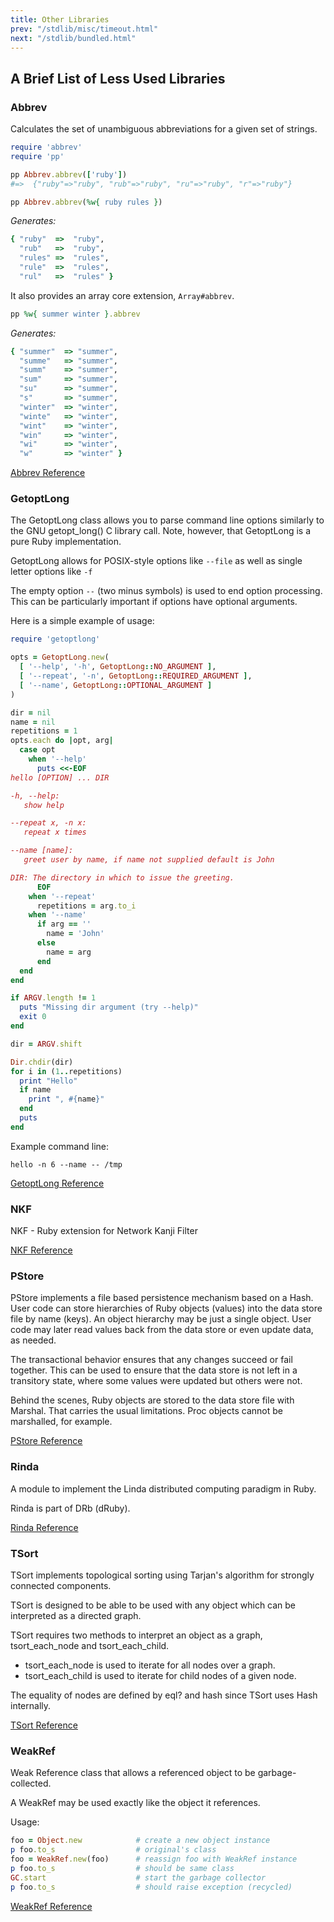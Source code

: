 ```yaml
---
title: Other Libraries
prev: "/stdlib/misc/timeout.html"
next: "/stdlib/bundled.html"
---
```


## A Brief List of Less Used Libraries[](#a-brief-list-of-less-used-libraries)



### Abbrev[](#abbrev)

Calculates the set of unambiguous abbreviations for a given set of strings.


```ruby
require 'abbrev'
require 'pp'

pp Abbrev.abbrev(['ruby'])
#=>  {"ruby"=>"ruby", "rub"=>"ruby", "ru"=>"ruby", "r"=>"ruby"}

pp Abbrev.abbrev(%w{ ruby rules })
```

*Generates:*


```ruby
{ "ruby"  =>  "ruby",
  "rub"   =>  "ruby",
  "rules" =>  "rules",
  "rule"  =>  "rules",
  "rul"   =>  "rules" }
```

It also provides an array core extension, `Array#abbrev`.


```ruby
pp %w{ summer winter }.abbrev
```

*Generates:*


```ruby
{ "summer"  => "summer",
  "summe"   => "summer",
  "summ"    => "summer",
  "sum"     => "summer",
  "su"      => "summer",
  "s"       => "summer",
  "winter"  => "winter",
  "winte"   => "winter",
  "wint"    => "winter",
  "win"     => "winter",
  "wi"      => "winter",
  "w"       => "winter" }
```

<a href='https://ruby-doc.org/stdlib-2.7.0/libdoc/abbrev/rdoc/Abbrev.html' class='ruby-doc remote' target='_blank'>Abbrev Reference</a>



### GetoptLong[](#getoptlong)

The GetoptLong class allows you to parse command line options similarly to the GNU getopt\_long() C library call. Note, however, that GetoptLong is a pure Ruby implementation.

GetoptLong allows for POSIX-style options like `--file` as well as single letter options like `-f`

The empty option `--` (two minus symbols) is used to end option processing. This can be particularly important if options have optional arguments.

Here is a simple example of usage:


```ruby
require 'getoptlong'

opts = GetoptLong.new(
  [ '--help', '-h', GetoptLong::NO_ARGUMENT ],
  [ '--repeat', '-n', GetoptLong::REQUIRED_ARGUMENT ],
  [ '--name', GetoptLong::OPTIONAL_ARGUMENT ]
)

dir = nil
name = nil
repetitions = 1
opts.each do |opt, arg|
  case opt
    when '--help'
      puts <<-EOF
hello [OPTION] ... DIR

-h, --help:
   show help

--repeat x, -n x:
   repeat x times

--name [name]:
   greet user by name, if name not supplied default is John

DIR: The directory in which to issue the greeting.
      EOF
    when '--repeat'
      repetitions = arg.to_i
    when '--name'
      if arg == ''
        name = 'John'
      else
        name = arg
      end
  end
end

if ARGV.length != 1
  puts "Missing dir argument (try --help)"
  exit 0
end

dir = ARGV.shift

Dir.chdir(dir)
for i in (1..repetitions)
  print "Hello"
  if name
    print ", #{name}"
  end
  puts
end
```

Example command line:


```
hello -n 6 --name -- /tmp
```

<a href='https://ruby-doc.org/stdlib-2.7.0/libdoc/getoptlong/rdoc/GetoptLong.html' class='ruby-doc remote' target='_blank'>GetoptLong Reference</a>



### NKF[](#nkf)

NKF - Ruby extension for Network Kanji Filter

<a href='https://ruby-doc.org/stdlib-2.7.0/libdoc/nkf/rdoc/NKF.html' class='ruby-doc remote' target='_blank'>NKF Reference</a>





### PStore[](#pstore)

PStore implements a file based persistence mechanism based on a Hash. User code can store hierarchies of Ruby objects (values) into the data store file by name (keys). An object hierarchy may be just a single object. User code may later read values back from the data store or even update data, as needed.

The transactional behavior ensures that any changes succeed or fail together. This can be used to ensure that the data store is not left in a transitory state, where some values were updated but others were not.

Behind the scenes, Ruby objects are stored to the data store file with Marshal. That carries the usual limitations. Proc objects cannot be marshalled, for example.

<a href='https://ruby-doc.org/stdlib-2.7.0/libdoc/pstore/rdoc/PStore.html' class='ruby-doc remote' target='_blank'>PStore Reference</a>



### Rinda[](#rinda)

A module to implement the Linda distributed computing paradigm in Ruby.

Rinda is part of DRb (dRuby).

<a href='https://ruby-doc.org/stdlib-2.7.0/libdoc/rinda/rdoc/Rinda.html' class='ruby-doc remote' target='_blank'>Rinda Reference</a>



### TSort[](#tsort)

TSort implements topological sorting using Tarjan's algorithm for strongly connected components.

TSort is designed to be able to be used with any object which can be interpreted as a directed graph.

TSort requires two methods to interpret an object as a graph, tsort\_each\_node and tsort\_each\_child.

* tsort\_each\_node is used to iterate for all nodes over a graph.
* tsort\_each\_child is used to iterate for child nodes of a given node.

The equality of nodes are defined by eql? and hash since TSort uses Hash internally.

<a href='https://ruby-doc.org/stdlib-2.7.0/libdoc/tsort/rdoc/TSort.html' class='ruby-doc remote' target='_blank'>TSort Reference</a>



### WeakRef[](#weakref)

Weak Reference class that allows a referenced object to be garbage-collected.

A WeakRef may be used exactly like the object it references.

Usage:


```ruby
foo = Object.new            # create a new object instance
p foo.to_s                  # original's class
foo = WeakRef.new(foo)      # reassign foo with WeakRef instance
p foo.to_s                  # should be same class
GC.start                    # start the garbage collector
p foo.to_s                  # should raise exception (recycled)
```

<a href='https://ruby-doc.org/stdlib-2.7.0/libdoc/weakref/rdoc/WeakRef.html' class='ruby-doc remote' target='_blank'>WeakRef Reference</a>



